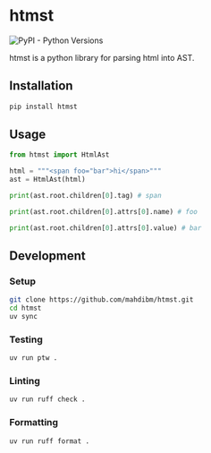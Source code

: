 # htmst

![PyPI - Python Versions](https://img.shields.io/pypi/pyversions/htmst)

htmst is a python library for parsing html into AST.

## Installation

```bash
pip install htmst
```

## Usage

```python
from htmst import HtmlAst

html = """<span foo="bar">hi</span>"""
ast = HtmlAst(html)

print(ast.root.children[0].tag) # span

print(ast.root.children[0].attrs[0].name) # foo

print(ast.root.children[0].attrs[0].value) # bar
```

## Development

### Setup

```bash
git clone https://github.com/mahdibm/htmst.git
cd htmst
uv sync
```

### Testing

```bash
uv run ptw .
```

### Linting

```bash
uv run ruff check .
```

### Formatting

```bash
uv run ruff format .
```
